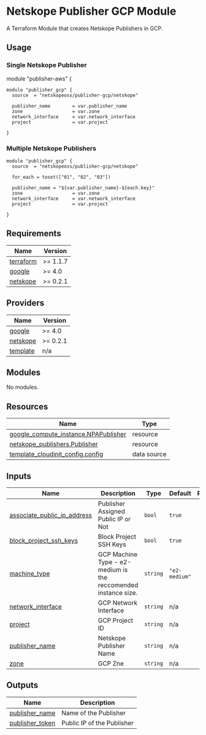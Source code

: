 # Netskope Publisher GCP Module
A Terraform Module that creates Netskope Publishers in GCP.

## Usage

### Single Netskope Publisher

module "publisher-aws" {

```hcl
module "publisher_gcp" {
  source  = "netskopeoss/publisher-gcp/netskope"
  
  publisher_name        = var.publisher_name
  zone                  = var.zone
  network_interface     = var.network_interface
  project               = var.project

}
```

### Multiple Netskope Publishers
```hcl
module "publisher_gcp" {
  source  = "netskopeoss/publisher-gcp/netskope"

  for_each = toset(["01", "02", "03"])

  publisher_name = "${var.publisher_name}-${each.key}"
  zone                  = var.zone
  network_interface     = var.network_interface
  project               = var.project

}
```


## Requirements

| Name | Version |
|------|---------|
| <a name="requirement_terraform"></a> [terraform](#requirement\_terraform) | >= 1.1.7 |
| <a name="requirement_google"></a> [google](#requirement\_google) | >= 4.0 |
| <a name="requirement_netskope"></a> [netskope](#requirement\_netskope) | >= 0.2.1 |

## Providers

| Name | Version |
|------|---------|
| <a name="provider_google"></a> [google](#provider\_google) | >= 4.0 |
| <a name="provider_netskope"></a> [netskope](#provider\_netskope) | >= 0.2.1 |
| <a name="provider_template"></a> [template](#provider\_template) | n/a |

## Modules

No modules.

## Resources

| Name | Type |
|------|------|
| [google_compute_instance.NPAPublisher](https://registry.terraform.io/providers/hashicorp/google/latest/docs/resources/compute_instance) | resource |
| [netskope_publishers.Publisher](https://registry.terraform.io/providers/netskopeoss/netskope/latest/docs/resources/publishers) | resource |
| [template_cloudinit_config.config](https://registry.terraform.io/providers/hashicorp/template/latest/docs/data-sources/cloudinit_config) | data source |

## Inputs

| Name | Description | Type | Default | Required |
|------|-------------|------|---------|:--------:|
| <a name="input_associate_public_ip_address"></a> [associate\_public\_ip\_address](#input\_associate\_public\_ip\_address) | Publisher Assigned Public IP or Not | `bool` | `true` | no |
| <a name="input_block_project_ssh_keys"></a> [block\_project\_ssh\_keys](#input\_block\_project\_ssh\_keys) | Block Project SSH Keys | `bool` | `true` | no |
| <a name="input_machine_type"></a> [machine\_type](#input\_machine\_type) | GCP Machine Type - e2-medium is the reccomended instance size. | `string` | `"e2-medium"` | no |
| <a name="input_network_interface"></a> [network\_interface](#input\_network\_interface) | GCP Network Interface | `string` | n/a | yes |
| <a name="input_project"></a> [project](#input\_project) | GCP Project ID | `string` | n/a | yes |
| <a name="input_publisher_name"></a> [publisher\_name](#input\_publisher\_name) | Netskope Publisher Name | `string` | n/a | yes |
| <a name="input_zone"></a> [zone](#input\_zone) | GCP Zne | `string` | n/a | yes |

## Outputs

| Name | Description |
|------|-------------|
| <a name="output_publisher_name"></a> [publisher\_name](#output\_publisher\_name) | Name of the Publisher |
| <a name="output_publisher_token"></a> [publisher\_token](#output\_publisher\_token) | Public IP of the Publisher |